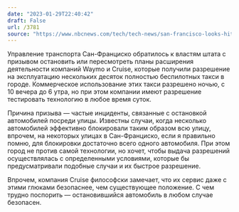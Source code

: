 ```yaml
---
date: "2023-01-29T22:40:42"
draft: False
url: /3781
source: "https://www.nbcnews.com/tech/tech-news/san-francisco-looks-hit-brakes-self-driving-cars-rcna66204"
---
```


Управление транспорта Сан-Франциско обратилось к властям штата с призывом остановить или пересмотреть планы расширения деятельности компаний Waymo и Cruise, которые получили разрешение на эксплуатацию нескольких десяток полностью беспилотных такси в городе. Коммерческое использование этих такси разрешено ночью, с 10 вечера до 6 утра, но при этом компании имеют разрешение тестировать технологию в любое время суток. 

Причина призыва — частые инциденты, связанные с остановкой автомобилей посреди улицы. Известны случаи, когда несколько автомобилей эффективно блокировали таким образом всю улицу, впрочем, на некоторых улицах в Сан-Франциско, если я правильно помню, для блокировки достаточно всего одного автомобиля. При этом город не против самой технологии, но хочет, чтобы выдача разрешений осуществлялась с определенными условиями, которые бы предусматривали подобные случаи и их быстрое разрешение.

Впрочем, компания Cruise философски замечает, что их сервис даже с этими глюками безопаснее, чем существующее положение. С чем трудно поспорить — остановившийся автомобиль в любом случае безопасен.
